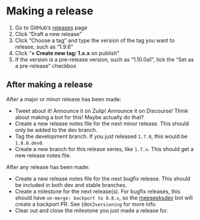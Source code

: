 # Making a release

1. Go to GitHub’s [releases][] page
2. Click “Draft a new release”
3. Click “Choose a tag” and type the version of the tag you want to release, such as “1.9.6”
4. Click “**+ Create new tag: 1.x.x** on publish”
5. If the version is a pre-release version, such as “1.10.0a1”, tick the “Set as a pre-release” checkbox

[releases]: https://github.com/scverse/scanpy/releases

## After making a release

After a major or minor release has been made:

- Tweet about it! Announce it on Zulip! Announce it on Discourse! Think about making a bot for this! Maybe actually do that?
- Create a new release notes file for the next minor release. This should only be added to the dev branch.
- Tag the development branch. If you just released `1.7.0`, this would be `1.8.0.dev0`.
- Create a new branch for this release series, like `1.7.x`. This should get a new release notes file.

After any release has been made:

- Create a new release notes file for the next bugfix release.
  This should be included in both dev and stable branches.
- Create a milestone for the next release(s).
  For bugfix releases, this should have `on-merge: backport to 0.8.x`,
  so the [meeseeksdev][] bot will create a backport PR. See {doc}`versioning` for more info.
- Clear out and close the milestone you just made a release for.

[meeseeksdev]: https://meeseeksbox.github.io
